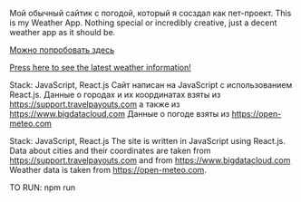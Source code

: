 Мой обычный сайтик с погодой, который я сосздал как пет-проект.
This is my Weather App. Nothing special or incredibly creative, just a decent weather app as it should be.

[Можно попробовать здесь](https://wezza.vercel.app/)

[Press here to see the latest weather information!](https://wezza.vercel.app/)

Stack: JavaScript, React.js
Сайт написан на JavaScript с использованием React.js. Данные о городах и их координатах взяты из
https://support.travelpayouts.com
а также из https://www.bigdatacloud.com
Данные о погоде взяты из https://open-meteo.com

Stack: JavaScript, React.js
The site is written in JavaScript using React.js. Data about cities and their coordinates are taken from
https://support.travelpayouts.com
and from https://www.bigdatacloud.com
Weather data is taken from https://open-meteo.com.

TO RUN: npm run

